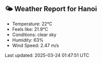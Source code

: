 <!-- WEATHER-START -->
## 🌤 Weather Report for Hanoi

- Temperature: 22°C
- Feels like: 21.9°C
- Conditions: clear sky
- Humidity: 63%
- Wind Speed: 2.47 m/s

Last updated: 2025-03-24 01:47:51 UTC
<!-- WEATHER-END -->
